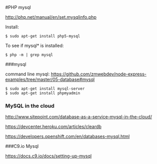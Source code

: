 #PHP mysql

http://php.net/manual/en/set.mysqlinfo.php

Install:
```
$ sudo apt-get install php5-mysql
```
To see if mysql* is installed:
```
$ php -m | grep mysql
```

###mysql

command line mysql: https://github.com/zmwebdev/node-express-examples/tree/master/05-database#mysql

```
$ sudo apt-get install mysql-server
$ sudo apt-get install phpmyadmin
```
### MySQL in the cloud

http://www.sitepoint.com/database-as-a-service-mysql-in-the-cloud/

https://devcenter.heroku.com/articles/cleardb

https://developers.openshift.com/en/databases-mysql.html

###C9.io Mysql

https://docs.c9.io/docs/setting-up-mysql
